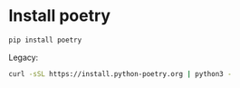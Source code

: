 # Install poetry
``` sh
pip install poetry
```

Legacy:
``` sh
curl -sSL https://install.python-poetry.org | python3 -
```

